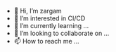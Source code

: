 - 👋 Hi, I’m zargam
- 👀 I’m interested in CI/CD
- 🌱 I’m currently learning ...
- 💞️ I’m looking to collaborate on ...
- 📫 How to reach me ...

<!---
zargam90/zargam90 is a ✨ special ✨ repository because its `README.md` (this file) appears on your GitHub profile.
You can click the Preview link to take a look at your changes.
--->
